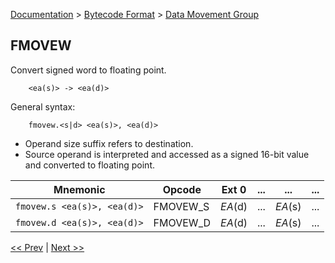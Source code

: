 [Documentation](../../README.md) > [Bytecode Format](../README.md) > [Data Movement Group](../InstructionsDataMovel.md)

## FMOVEW

Convert signed word to floating point.

        <ea(s)> -> <ea(d)>

General syntax:

        fmovew.<s|d> <ea(s)>, <ea(d)>

* Operand size suffix refers to destination.
* Source operand is interpreted and accessed as a signed 16-bit value and converted to floating point.

| Mnemonic | Opcode | Ext 0 | ... | ... | ... |
| - | - | - | - | - | - |
| `fmovew.s <ea(s)>, <ea(d)>` | FMOVEW_S | *EA*(d) | ... | *EA*(s) | ... |
| `fmovew.d <ea(s)>, <ea(d)>` | FMOVEW_D | *EA*(d) | ... | *EA*(s) | ... |

[<< Prev](./d_04.md) | [Next >>](./d_06.md)
